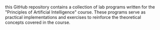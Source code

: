 this GitHub repository contains a collection of lab programs written for the "Principles of Artificial Intelligence" course. These programs serve as practical implementations and exercises to reinforce the theoretical concepts covered in the course.
